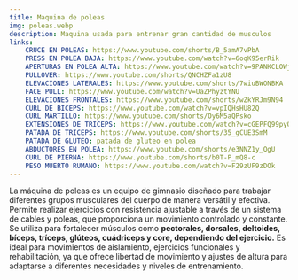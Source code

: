 ```yaml
---
title: Maquina de poleas
img: poleas.webp
description: Maquina usada para entrenar gran cantidad de musculos
links:
    CRUCE EN POLEAS: https://www.youtube.com/shorts/B_5amA7vPbA
    PRESS EN POLEA BAJA: https://www.youtube.com/watch?v=6oqK95erRik
    APERTURAS EN POLEA ALTA: https://www.youtube.com/watch?v=9PANKCLOWj0
    PULLOVER: https://www.youtube.com/shorts/QNCHZFa1zU8
    ELEVACIONES LATERALES: https://www.youtube.com/shorts/7wiuBWONBKA
    FACE PULL: https://www.youtube.com/watch?v=UaZPhyztYNU 
    ELEVACIONES FRONTALES: https://www.youtube.com/shorts/wZkYRJm9N94
    CURL DE BICEPS: https://www.youtube.com/watch?v=vpIQHsHU82Q
    CURL MARTILLO: https://www.youtube.com/shorts/Oy6M5aQPsko
    EXTENSIONES DE TRICEPS: https://www.youtube.com/watch?v=cGEPFQ99pyQ
    PATADA DE TRICEPS: https://www.youtube.com/shorts/35_gCUE3SmM
    PATADA DE GLUTEO: patada de gluteo en polea
    ABDUCTORES EN POLEA: https://www.youtube.com/shorts/e3NNZ1y_QgU
    CURL DE PIERNA: https://www.youtube.com/shorts/b0T-P_mQ8-c
    PESO MUERTO RUMANO: https://www.youtube.com/watch?v=F29zUF9zDOk
---
```

La máquina de poleas es un equipo de gimnasio diseñado para trabajar diferentes grupos musculares del cuerpo de manera versátil y efectiva. Permite realizar ejercicios con resistencia ajustable a través de un sistema de cables y poleas, que proporciona un movimiento controlado y constante. Se utiliza para fortalecer músculos como **pectorales, dorsales, deltoides, bíceps, tríceps, glúteos, cuádriceps y core, dependiendo del ejercicio.** Es ideal para movimientos de aislamiento, ejercicios funcionales y rehabilitación, ya que ofrece libertad de movimiento y ajustes de altura para adaptarse a diferentes necesidades y niveles de entrenamiento.
